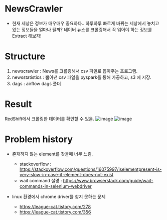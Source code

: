 # NewsCrawler
- 현재 세상은 정보가 매우매우 중요하다.. 하루하루 빠르게 바뀌는 세상에서 놓치고 있는 정보들을 얼마나 될까?
  네이버 뉴스를 크롤링해서 꼭 읽어야 하는 정보를 Extract 해보자!

# Structure


1. newscrawler : News를 크롤링해서 csv 파일로 뽑아주는 프로그램.
2. newsstatistics : 뽑아낸 csv 파일을 pyspark를 통해 가공하고, s3 에 저장.
3. dags : airflow dags 폴더


# Result
RedShift에서 크롤링한 데이터를 확인할 수 있음.
![image](https://user-images.githubusercontent.com/18378009/153551814-e7a6a2f1-d7b3-4624-8137-add8f319c595.png)
![image](https://user-images.githubusercontent.com/18378009/153551895-364e34e2-545c-4402-8537-84250e9995e0.png)



# Problem history
- 존재하지 않는 element를 찾을때 너무 느림.
  - stackoverflow : https://stackoverflow.com/questions/16075997/iselementpresent-is-very-slow-in-case-if-element-does-not-exist
  - wait command 설명 : https://www.browserstack.com/guide/wait-commands-in-selenium-webdriver

- linux 환경에서 chrome driver를 찾지 못하는 문제
  - https://league-cat.tistory.com/278
  - https://league-cat.tistory.com/356
